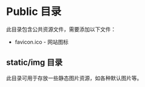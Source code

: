 # Public 目录

此目录包含公共资源文件，需要添加以下文件：

- favicon.ico - 网站图标

## static/img 目录
此目录可用于存放一些静态图片资源，如各种默认图片等。 